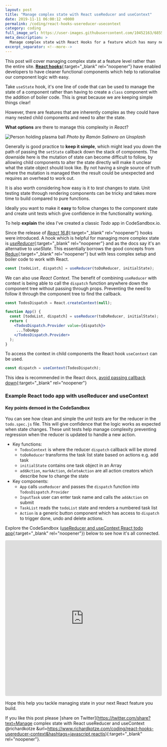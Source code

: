 ```yaml
---
layout: post
title: "Manage complex state with React useReducer and useContext"
date: 2019-11-11 06:00:12 +0000
permalink: /coding/react-hooks-usereducer-usecontext
category: coding
full_image_url: https://user-images.githubusercontent.com/10452163/68551611-a43d0a00-0406-11ea-963e-6f501b6a13ae.jpg
meta_description: >
  Manage complex state with React Hooks for a feature which has many nested child components. Combining useReducer and useContext.
excerpt_separator: <!--more-->
---
```


This post will cover managing complex state at a feature level rather than the entire site. [**React hooks**](https://reactjs.org/docs/hooks-intro.html){:target="\_blank" rel="noopener"} have enabled developers to have cleaner functional components which help to rationalise our component logic with easy.

Take `useState` hook, it's one line of code that can be used to manage the state of a component rather than having to create a `class` component with the addition of boiler code. This is great because we are keeping simple things clear!

However, there are features that are inherently complex as they could have many nested child components and need to alter the state.

**What options** are there to manage this complexity in _React_?

<!--more-->

![Person holding plasma ball](https://user-images.githubusercontent.com/10452163/68551611-a43d0a00-0406-11ea-963e-6f501b6a13ae.jpg)
_Photo by Ramón Salinero on Unsplash_

Generally is good practice to **keep it simple**, which might lead you down the path of passing the `setState` callback down the stack of components. The downside here is the mutation of state can become difficult to follow, by allowing child components to alter the state directly will make it unclear what the state object should look like. By not having a single source of truth where the mutation is managed then the result could be unexpected and requires an overhead to work out. 

It is also worth considering how easy is it to _test_ changes to state. Unit testing state through rendering components can be tricky and takes more time to build compared to pure functions.

Ideally you want to make it **easy** to follow changes to the component state and create unit tests which give confidence in the functionality working.

To help **explain** the idea I've created a classic _Todo_ app in CodeSandbox.io.

Since the release of [_React 16.8_](https://github.com/facebook/react/blob/master/CHANGELOG.md#1680-february-6-2019){:target="\_blank" rel="noopener"} hooks were introduced. A hook which is helpful for managing more complex state is [_useReducer_](https://reactjs.org/docs/hooks-reference.html#usereducer){:target="\_blank" rel="noopener"} and as the docs say it's an alternative to _useState_. This essentially borrows the good concepts from [Redux](https://redux.js.org/faq/react-redux){:target="\_blank" rel="noopener"} but with less complex setup and boiler code to work with React. 

```javascript
const [todoList, dispatch] = useReducer(toDoReducer, initialState);
```

We can also use _React Context_. The benefit of combining `useReducer` with context is being able to call the `dispatch` function anywhere down the component tree without passing through props. Preventing the need to follow it through the component tree to find the callback.

```jsx
const TodosDispatch = React.createContext(null);

function App() {
  const [todoList, dispatch] = useReducer(toDoReducer, initialState);
  return (
    <TodosDispatch.Provider value={dispatch}>
     ...ToDoApp
    </TodosDispatch.Provider>
  );
}
```

To access the context in child components the React hook `useContext` can be used.

```javascript
const dispatch = useContext(TodosDispatch);
```

This idea is recommended in the React docs, [avoid passing callback down](https://reactjs.org/docs/hooks-faq.html#how-to-avoid-passing-callbacks-down){:target="\_blank" rel="noopener"}

### Example React todo app with useReducer and useContext

#### **Key points** demoed in the CodeSandbox

You can see how clean and simple the _unit tests_ are for the reducer in the `todo.spec.js` file. This will give confidence that the logic works as expected when state changes. These unit tests help manage complexity preventing regression when the reducer is updated to handle a new action.

- Key functions:
  - `TodosContext` is where the reducer `dispatch` callback will be stored
  - `toDoReducer` transforms the task list state based on actions e.g. add task
  - `initialState` contains one task object in an Array
  - `addAction`, `markAction`, `deleteAction` are all action creators which describe how to change the state
- Key components:
  - `App` calls `useReducer` and passes the `dispatch` function into `TodosDispatch.Provider`
  - `InputTask` user can enter task name and calls the `addAction` on submit
  - `TaskList` reads the `todoList` state and renders a numbered task list
  - `Action` is a generic button component which has access to `dispatch` to trigger done, undo and delete actions.

Explore the CodeSandbox ([useReducer and useContext React todo app](https://codesandbox.io/s/react-todo-reducer-and-context-mz1mo){:target="\_blank" rel="noopener"}) below to see how it's all connected. 

<iframe
     src="https://codesandbox.io/embed/todo-reducer-and-context-mz1mo?autoresize=1&fontsize=14"
     style="width:100%; height:500px; border:0; border-radius: 4px; overflow:hidden;"
     title="todo-reducer-and-context"
     allow="geolocation; microphone; camera; midi; vr; accelerometer; gyroscope; payment; ambient-light-sensor; encrypted-media; usb"
     sandbox="allow-modals allow-forms allow-popups allow-scripts allow-same-origin"
   ></iframe>

Hope this help you tackle managing state in your next React feature you build.

If you like this post please [share on Twitter](https://twitter.com/share?text=Manage complex state with React useReducer and useContext @richardkotze &url=https://www.richardkotze.com/coding/react-hooks-usereducer-context&hashtags=javascript,reactjs){:target="\_blank" rel="noopener"}.

